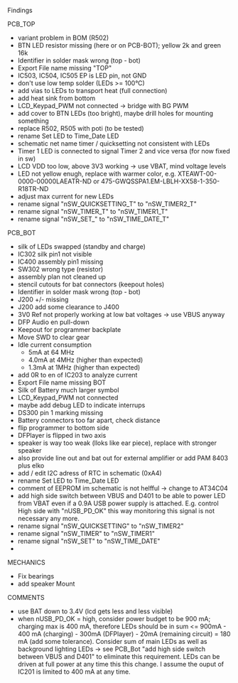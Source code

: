 Findings

PCB_TOP
- variant problem in BOM (R502)
- BTN LED resistor missing (here or on PCB-BOT); yellow 2k and green 16k
- Identifier in solder mask wrong (top - bot)
- Export File name missing "TOP"
- IC503, IC504, IC505 EP is LED pin, not GND
- don't use low temp solder (LEDs >= 100°C)
- add vias to LEDs to transport heat (full connection)
- add heat sink from bottom
- LCD_Keypad_PWM not connected -> bridge with BG PWM
- add cover to BTN LEDs (too bright), maybe drill holes for mounting something
- replace R502, R505 with poti (to be tested)
- rename Set LED to Time_Date LED 
- schematic net name timer / quicksetting not consistent with LEDs
- Timer 1 LED is connected to signal Timer 2 and vice versa (for now fixed in sw)
- LCD VDD too low, above 3V3 working -> use VBAT, mind voltage levels
- LED not yellow enugh, replace with warmer color, e.g. XTEAWT-00-0000-00000LAEATR-ND or 475-GWQSSPA1.EM-LBLH-XX58-1-350-R18TR-ND
- adjust max current for new LEDs
- rename signal "nSW_QUICKSETTING_T" to "nSW_TIMER2_T"
- rename signal "nSW_TIMER_T" to "nSW_TIMER1_T"
- rename signal "nSW_SET_" to "nSW_TIME_DATE_T"

PCB_BOT
- silk of LEDs swapped (standby and charge)
- IC302 silk pin1 not visible
- IC400 assembly pin1 missing
- SW302 wrong type (resistor)
- assembly plan not cleaned up
- stencil cutouts for bat connectors (keepout holes)
- Identifier in solder mask wrong (top - bot)
- J200 +/- missing
- J200 add some clearance to J400
- 3V0 Ref not properly working at low bat voltages -> use VBUS anyway
- DFP Audio en pull-down
- Keepout for programmer backplate
- Move SWD to clear gear
- Idle current consumption
  - 5mA at 64 MHz
  - 4.0mA at 4MHz (higher than expected)
  - 1.3mA at 1MHz (higher than expected)
- add 0R to en of IC203 to analyze current
- Export File name missing BOT
- Silk of Battery much larger symbol
- LCD_Keypad_PWM not connected
- maybe add debug LED to indicate interrups
- DS300 pin 1 marking missing
- Battery connectors too far apart, check distance
- flip programmer to bottom side
- DFPlayer is flipped in two axis
- speaker is way too weak (lloks like ear piece), replace with stronger speaker
- also provide line out and bat out for external amplifier or add PAM 8403 plus elko
- add / edit I2C adress of RTC in schematic (0xA4)
- rename Set LED to Time_Date LED 
- comment of EEPROM im schematic is not helfful -> change to AT34C04
- add high side switch between VBUS and D401 to be able to power LED from VBAT even if a 0.9A USB power supply is attached. E.g. control High side with  "nUSB_PD_OK" this way monitoring this signal is not necessary any more.
- rename signal "nSW_QUICKSETTING" to "nSW_TIMER2"
- rename signal "nSW_TIMER" to "nSW_TIMER1"
- rename signal "nSW_SET" to "nSW_TIME_DATE"
- 
MECHANICS
- Fix bearings
- add speaker Mount

COMMENTS
- use BAT down to 3.4V (lcd gets less and less visible)
- when nUSB_PD_OK = high, consider power budget to be 900 mA; charging max is 400 mA, therefore LEDs should be in sum <= 900mA - 400 mA (charging) - 300mA (DFPlayer) - 20mA (remaining circuit) = 180 mA (add some tolerance). Consider sum of main LEDs as well as background lighting LEDs -> see PCB_Bot "add high side switch between VBUS and D401" to eliminate this requirement. LEDs can be driven at full power at any time this this change. I assume the ouput of IC201 is limited to 400 mA at any time.
